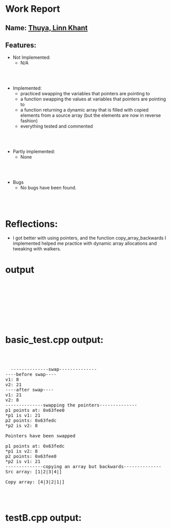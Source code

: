 # Work Report

## Name: <ins> Thuya, Linn Khant </ins>

## Features:

- Not Implemented:
  - N/A

<br><br>

- Implemented:
  - practiced swapping the variables that pointers are pointing to
  - a function swapping the values at variables that pointers are pointing to
  - a function returning a dynamic array that is filled with copied elements from a source array (but the elements are now in reverse fashion)
  - everything tested and commented

<br><br>

- Partly implemented:
  - None

<br><br>

- Bugs
  - No bugs have been found.

<br><br>

# Reflections:

- I got better with using pointers, and the function copy_array_backwards I implemented helped me practice with dynamic array allocations and tweaking with walkers.

# **output**

<pre>
<br/><br/><br/><br/>
</pre>

<br/><br/>

# basic_test.cpp output:

<pre>
  <br/><br/>
  --------------swap--------------
----before swap----
v1: 8
v2: 21
----after swap----
v1: 21
v2: 8
--------------swapping the pointers--------------
p1 points at: 0x63fee0
*p1 is v1: 21
p2 points: 0x63fedc
*p2 is v2: 8

Pointers have been swapped

p1 points at: 0x63fedc
*p1 is v2: 8
p2 points: 0x63fee0
*p2 is v1: 21
--------------copying an array but backwards--------------
Src array: [1|2|3|4|]

Copy array: [4|3|2|1|]
  <br/><br/>
</pre>

# testB.cpp output:

<pre>
<br/><br/><br/><br/>
</pre>
